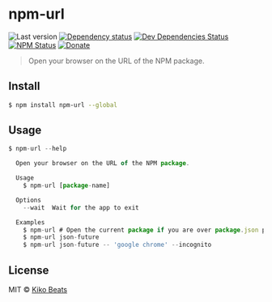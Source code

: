 # npm-url

![Last version](https://img.shields.io/github/tag/Kikobeats/npm-url.svg?style=flat-square)
[![Dependency status](http://img.shields.io/david/Kikobeats/npm-url.svg?style=flat-square)](https://david-dm.org/Kikobeats/npm-url)
[![Dev Dependencies Status](http://img.shields.io/david/dev/Kikobeats/npm-url.svg?style=flat-square)](https://david-dm.org/Kikobeats/npm-url#info=devDependencies)
[![NPM Status](http://img.shields.io/npm/dm/npm-url.svg?style=flat-square)](https://www.npmjs.org/package/npm-url)
[![Donate](https://img.shields.io/badge/donate-paypal-blue.svg?style=flat-square)](https://paypal.me/Kikobeats)

> Open your browser on the URL of the NPM package.

## Install

```bash
$ npm install npm-url --global
```

## Usage

```js
$ npm-url --help

  Open your browser on the URL of the NPM package.

  Usage
    $ npm-url [package-name]

  Options
    --wait  Wait for the app to exit

  Examples
    $ npm-url # Open the current package if you are over package.json path.
    $ npm-url json-future
    $ npm-url json-future -- 'google chrome' --incognito
```

## License

MIT © [Kiko Beats](http://kikobeats.com)
